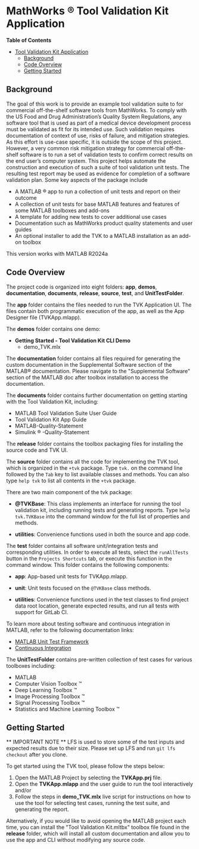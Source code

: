 # MathWorks :registered: Tool Validation Kit Application

**Table of Contents**

- [Tool Validation Kit Application](#tool-validation-kit-application)
  - [Background](#background)
  - [Code Overview](#code-overview)
  - [Getting Started](#getting-started)

## Background

The goal of this work is to provide an example tool validation suite to for commercial off-the-shelf software tools from MathWorks. To comply with the US Food and Drug Administration’s Quality System Regulations, any software tool that is used as part of a medical device development process must be validated as fit for its intended use. Such validation requires documentation of context of use, risks of failure, and mitigation strategies. As this effort is use-case specific, it is outside the scope of this project. However, a very common risk mitigation strategy for commercial off-the-shelf software is to run a set of validation tests to confirm correct results on the end user’s computer system. This project helps automate the construction and execution of such a suite of tool validation unit tests. The resulting test report may be used as evidence for completion of a software validation plan. Some key aspects of the package include
* A MATLAB :registered: app to run a collection of unit tests and report on their outcome
* A collection of unit tests for base MATLAB features and features of some MATLAB toolboxes and add-ons
* A template for adding new tests to cover additional use cases
* Documentation such as MathWorks product quality statements and user guides
* An optional installer to add the TVK to a MATLAB installation as an add-on toolbox

This version works with MATLAB R2024a

## Code Overview

The project code is organized into eight folders: **app**, **demos**, **documentation**,  **documents**, **release**, **source**, **test**, and **UnitTestFolder**.

The **app** folder contains the files needed to run the TVK Application UI. The files contain both programmatic execution of the app, as well as the App Designer file (TVKApp.mlapp).

The **demos** folder contains one demo:

- **Getting Started - Tool Validation Kit CLI Demo**
  - demo_TVK.mlx

The **documentation** folder contains all files required for generating the custom documentation in the Supplemental Software section of the MATLAB:registered: documentation. Please navigate to the "Supplemental Software" section of the MATLAB doc after toolbox installation to access the documentation.

The **documents** folder contains further documentation on getting starting with the Tool Validation Kit, including:

- MATLAB Tool Validation Suite User Guide
- Tool Validation Kit App Guide
- MATLAB-Quality-Statement
- Simulink :registered: -Quality-Statement

The **release** folder contains the toolbox packaging files for installing the source code and TVK UI.

The **source** folder contains all the code for implementing the TVK tool, which is organized in the `+tvk` package. Type `tvk.` on the command line followed by the `Tab` key to list available classes and methods. You can also type `help tvk` to list all contents in the `+tvk` package.

There are two main component of the tvk package:

- **@TVKBase**: This class implements an interface for running the tool validation kit, including running tests and generating reports. Type `help tvk.TVKBase` into the command window for the full list of properties and methods.

- **utilities**: Convenience functions used in both the source and app code.

The **test** folder contains all software unit/integration tests and corresponding utilities. In order to execute all tests, select the `runAllTests` button in the `Projects Shortcuts` tab, or execute this function in the command window. This folder contains the following components:

- **app**: App-based unit tests for TVKApp.mlapp.
  
- **unit**: Unit tests focused on the `@TVKBase` class methods.

- **utilities**: Convenience functions used in the test classes to find project data root location, generate expected results, and run all tests with support for GitLab CI.

To learn more about testing software and continuous integration in MATLAB, refer to the following documentation links:

- [MATLAB Unit Test Framework](https://www.mathworks.com/help/matlab/matlab-unit-test-framework.html)
- [Continuous Integration](https://www.mathworks.com/help/matlab/continuous-integration.html)

The **UnitTestFolder** contains pre-written collection of test cases for various toolboxes including:

- MATLAB
- Computer Vision Toolbox :tm:
- Deep Learning Toolbox :tm:
- Image Processing Toolbox :tm:
- Signal Processing Toolbox :tm:
- Statistics and Machine Learning Toolbox :tm:



## Getting Started

** IMPORTANT NOTE **
LFS is used to store some of the test inputs and expected results due to their size. Please set up LFS and run `git lfs checkout` after you clone.

To get started using the TVK tool, please follow the steps below:

1. Open the MATLAB Project by selecting the **TVKApp.prj** file.
2. Open the **TVKApp.mlapp** and the user guide to run the tool interactively and/or
3. Follow the steps in **demo_TVK.mlx** live script for instructions on how to use the tool for selecting test cases, running the test suite, and generating the report.

Alternatively, if you would like to avoid opening the MATLAB project each time, you can install the "Tool Validation Kit.mltbx" toolbox file found in the **release** folder, which will install all custom documentation and allow you to use the app and CLI without modifying any source code.
